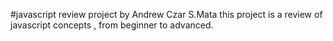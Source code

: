 #javascript review project by Andrew Czar S.Mata 
this project is a review  of javascript concepts , from beginner to advanced.   